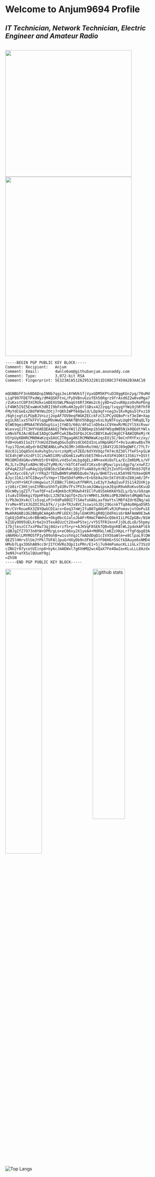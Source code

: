# Welcome to Anjum9694 Profile

## _IT Technician, Network Technician, Electric Engineer and Amateur Radio_
###### 

<img src="https://i.imgur.com/RXpEYBD.jpg" width="400"/> <img src="https://i.imgur.com/KcnMJZB.jpg" width="400" height="566"/>

```
-----BEGIN PGP PUBLIC KEY BLOCK-----
Comment: Recipient:   Anjum
Comment: Email:       4wnlo6om@githubanjum.anonaddy.com
Comment: Type:	      3,072-bit RSA
Comment: Fingerprint: 5E323ACA5126295322811D108C37459A2B3AAC10


mQGNBGFF3nkBDADnpINNb7qgi3eiAYWUkSfjVyxGDM5KPtuD30ggKGn2yq/70uMd
LiqF997FDETPxdWy/dM4QSKFtnL/PyDVBnvGzufEh56Rgrz9frAsd6Z2w0veMga7
/ZuKxstCOP3XCRUkximDEXUSWLPNaqGt6RfJKWo2c6jy8D+w2vuR8pzoOvRoPEng
LF4NK5I9Z5ExwWvK3dRII9bFxURu4HJpyOtlGBsx422zqq/lvqygYYWiOjhRfhf0
FMyYdCGeEx2BdfWYWsZOtj7rQKhIWPT64Qwld/LDp9qf+neg3vIKvRg6uSlPxz1O
/6qhjxgtzLPUpBJVnizj2opAF7OV0eqFWGKZECckFzCSJPCyUQ8oPrxf3eIW+Xap
eg1LK6lxx5TkFFVlqqpM9vWwGw/WAKfBhV5hBqqzvksL9yNTFoyLUq0tTHRqQLTp
QlWE9qeidM9A47KVbOupSixj1YmD3/66U/4FoIlnDb4xiC9YmxM/MUJYl5XcRvwr
WiexvqIJTC3HYYUAEQEAAbQjTW9oYW1lZCBBbmp1bSA8YW5qdW05Njk0QGdtYWls
LmNvbT6JAc4EEwEIADgCGwMFCwkIBwIGFQoJCAsCBBYCAwECHgECF4AWIQReMjrK
USYpUyKBHRCMN0WaKzqsEAUCZT0gagAKCRCMN0WaKzqsEOj5C/9eCnFRYFxczxy/
Fd0+UoA5I1oZt77nH2dZ9a6gDGu5q9VzdCbOIdInLohNpGHGff+9v1uuWsw8bsTH
fuyi7QzmLmQydr8dZNEANbLuPw3G3MrJdObnRutHd/j384Y2JDJ89qQWFC/7fLTr
6Uc0Ji1Oq85nC4xKvhg5n/orczXpMjxFZED/6dYXVOqzfH74c0Z3Ol7feF5+pSLW
SCE4hjWFxXzdFtICihwN51XM/uDGm61zwRVzbE57HbsvkXSFH1O6t13S6iY+QStt
M91BMJdXGNvvhMnb5rDY4DVLvVdSolmLbgdgELz4M+exHi0oTLa/EcZmRbMLs/VF
RLJLtvIRgtvADHc9EoZYyM0/K/rkbTC4fxmSY1Kxx8rqMyw/ipvidgp7q/xnwFZJ
GP4qAZ32FuaR4q1QySDBSbzS5WsR4c1QjFFu4A03yXrNI2tZxVFG+UQT0nb57QTd
gTwsXyccE6/yF/rFRqZrTEDwBHNYaRWDbQu0x7Aya/BH6T2vsLK5AY0EYUXeeQEM
AJyc316J/ATGIBwynTsYmp+lTDe5DdfoM9vrE+bSb9aJUcSkTdtUEnZ88jm0/IPr
I97ucHY+SKCFcHmgwiutJlEBBc7l6HiuXfFNRYLivE3yYJwAqIuuFIS114ZGVKjp
vjU8irC3HtjenItM8soShhTy43Rv7Fs7PX3comJGWwipsmJEqnR9akRoKvo5KvuD
OUcW0yjgZIf/TuefQF+aIv4QmkbcR3RUwh4tEClPu8S5mkKKAYbZLy/Q/o/G9zqm
ituAvIV0mkgiYDpHFkQcLJZN7AJqGfQ+ZGcVrHMHtL3kR6idPBJ0WVetdMqWbTwa
3/Pb3m3XvAcClx5sqLvPJ+OdPa08OI7l5AefuXAbLaxfUwYtslM8f4Zdr0ZNq/aG
YrxMe+9TzXJGZOI3hLbTk//jcd+TRJx8VCJsswinSJDj29GcnkTTq84oOHpaDSR5
W+/CVrRoueRX3Z8YQwUCDIacs+Eoq37nWjIfuB07gAHoMlvRJUPomavjvtOoPu1E
MwARAQABiQG2BBgBCAAgAhsMFiEEXjI6ylEmKVMigR0QjDdFmis6rBAFAmW9E3wA
CgkQjDdFmis6rBBnWQv+Okg0bcGJaloJbAFrRHmCFWmhGcQ9eXIiLPGZpGBv/N1W
kZ1Ey9O95UELXr6e2n3TexAEUzCt2XxePStej/vY5STFR1knnFJjDLdLsD/5hpmy
17bjteszCC7xzP0w73qj0dzvrzfS+yr+AJKVqF8SE67Q0xOgnKBlWL2pdokAPlE4
iQBJgZfZ7O73n0tW+DPM/gLo+eC06xy2X1yeA4+MdRkLlmKZzXKpLrffgFdpg03A
sN6RHolLMYMO5fP1y509ohB+w1sshVqzCfmADdDqQ1cIVX5baWlm+e8ClpaL9lQW
QEZ5lHHrv5lUeJYPklTUFAlJpuGrHXyDb9n3FkW1nYF06HG+5SCtkDAuye6sNMD4
HMvb7Lgx3OGhAB9cc9r2IfCHVRo3Qpz1sPRn/E1+5j7u94mPumucKLiiGLx73SzU
cZNU2r07ycotUIinp8+by6cJmAEWxl7g6VmMQ2wc4QaX7Fe4Ow2avKLuLLL8Azdx
3eN9J+aYXSulQUumY9gi
=ZhSN
-----END PGP PUBLIC KEY BLOCK-----

```

<img src="https://github-readme-stats.vercel.app/api?username=Anjum9694&show_icons=true&theme=gotham" alt="github stats" width="45%" align="right"/>
<img src="https://github-readme-streak-stats.herokuapp.com/?user=Anjum9694&theme=dark" width="48%" >


 ![Top Langs](https://github-readme-stats.vercel.app/api/top-langs/?username=Anjum9694&layout=compact)

<!--
**Anjum9694/Anjum9694** is a ✨ _special_ ✨ repository because its `README.md` (this file) appears on your GitHub profile.

Here are some ideas to get you started:

- 🔭 I’m currently working on ...
- 🌱 I’m currently learning ...
- 👯 I’m looking to collaborate on ...
- 🤔 I’m looking for help with ...
- 💬 Ask me about ...
- 📫 How to reach me: ...
- 😄 Pronouns: ...
- ⚡ Fun fact: ...
-->
